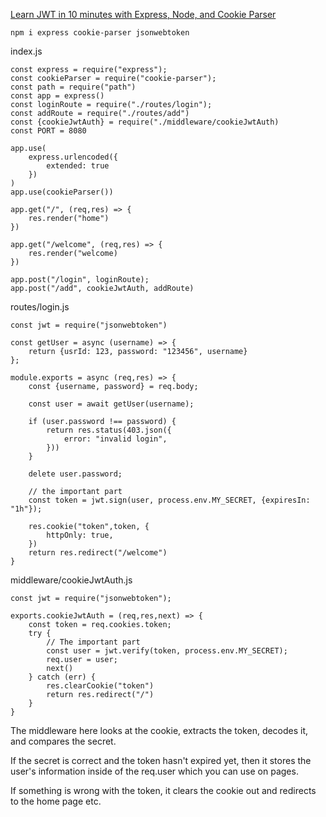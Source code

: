 [Learn JWT in 10 minutes with Express, Node, and Cookie Parser](https://www.youtube.com/watch?v=dX_LteE0NFM)

    npm i express cookie-parser jsonwebtoken

index.js

    const express = require("express");
    const cookieParser = require("cookie-parser");
    const path = require("path")
    const app = express()
    const loginRoute = require("./routes/login");
    const addRoute = require("./routes/add")
    const {cookieJwtAuth} = require("./middleware/cookieJwtAuth)
    const PORT = 8080

    app.use(
        express.urlencoded({
            extended: true
        })
    )
    app.use(cookieParser())

    app.get("/", (req,res) => {
        res.render("home")
    })

    app.get("/welcome", (req,res) => {
        res.render("welcome)
    })

    app.post("/login", loginRoute);
    app.post("/add", cookieJwtAuth, addRoute)

routes/login.js

    const jwt = require("jsonwebtoken")

    const getUser = async (username) => {
        return {usrId: 123, password: "123456", username}
    };

    module.exports = async (req,res) => {
        const {username, password} = req.body;

        const user = await getUser(username);

        if (user.password !== password) {
            return res.status(403.json({
                error: "invalid login",
            }))
        }

        delete user.password;

        // the important part
        const token = jwt.sign(user, process.env.MY_SECRET, {expiresIn: "1h"});

        res.cookie("token",token, {
            httpOnly: true,
        })
        return res.redirect("/welcome")
    }

middleware/cookieJwtAuth.js

    const jwt = require("jsonwebtoken");

    exports.cookieJwtAuth = (req,res,next) => {
        const token = req.cookies.token;
        try {
            // The important part
            const user = jwt.verify(token, process.env.MY_SECRET);
            req.user = user;
            next()
        } catch (err) {
            res.clearCookie("token")
            return res.redirect("/")
        }
    }

The middleware here looks at the cookie, extracts the token, decodes it, and compares the secret. 

If the secret is correct and the token hasn't expired yet, then it stores the user's information inside of the req.user which you can use on pages. 

If something is wrong with the token, it clears the cookie out and redirects to the home page etc. 